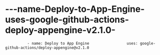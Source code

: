 # ---name-Deploy-to-App-Engine-uses-google-github-actions-deploy-appengine-v2.1.0-
              - name: Deploy to App Engine                 uses: google-github-actions/deploy-appengine@v2.1.0             
